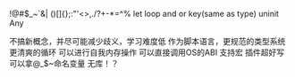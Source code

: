 
!@#$_~`&|
()[]{};:"'<>,./?+-*\=^%
let loop 
and or
key(same as type)
uninit
Any

不搞新概念，并尽可能减少歧义，学习难度低
作为脚本语言，更规范的类型系统
更清爽的循环
可以进行自我内存操作
可以直接调用OS的ABI
支持宏
插件超好写
可以拿@_$~命名变量
无库！？
